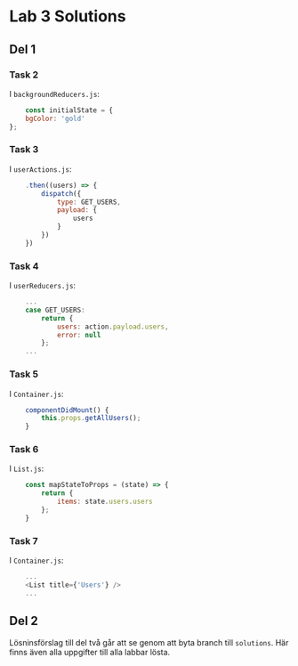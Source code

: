 # Lab 3 Solutions

## Del 1

### Task 2
I `backgroundReducers.js`:
```javascript
    const initialState = {
    bgColor: 'gold'
};
```

### Task 3
I `userActions.js`:
```javascript
    .then((users) => {
        dispatch({
            type: GET_USERS,
            payload: {
                users
            }
        })
    })
```

### Task 4
I `userReducers.js`:
```javascript
    ...
    case GET_USERS:
        return {
            users: action.payload.users,
            error: null
        };
    ...
```

### Task 5
I `Container.js`:
```javascript
    componentDidMount() {
        this.props.getAllUsers();
    }
```

### Task 6
I `List.js`:
```javascript
    const mapStateToProps = (state) => {
        return {
            items: state.users.users
        };
    }
```

### Task 7
I `Container.js`:
```javascript
    ...
    <List title={'Users'} />
    ...
```

## Del 2
Lösninsförslag till del två går att se genom att byta branch till `solutions`. Här finns även alla uppgifter till alla labbar lösta.
